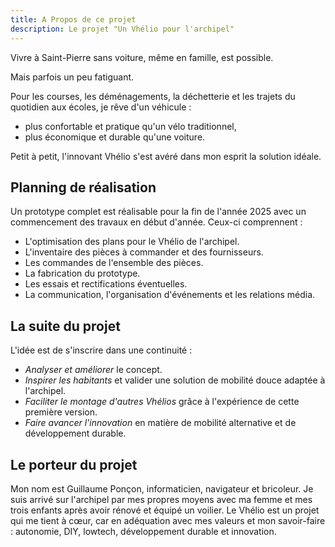 ```yaml
---
title: A Propos de ce projet
description: Le projet "Un Vhélio pour l'archipel"
---
```


Vivre à Saint-Pierre sans voiture, même en famille, est possible.

Mais parfois un peu fatiguant.

Pour les courses, les déménagements, la déchetterie et les trajets du quotidien aux écoles, je rêve d'un véhicule :

- plus confortable et pratique qu'un vélo traditionnel,
- plus économique et durable qu'une voiture.

Petit à petit, l'innovant Vhélio s'est avéré dans mon esprit la solution idéale.

##  Planning de réalisation

Un prototype complet est réalisable pour la fin de l'année 2025 avec un commencement des travaux en début d'année. Ceux-ci comprennent : 

* L'optimisation des plans pour le Vhélio de l'archipel.
* L'inventaire des pièces à commander et des fournisseurs.
* Les commandes de l'ensemble des pièces.
* La fabrication du prototype.
* Les essais et rectifications éventuelles.
* La communication, l'organisation d'événements et les relations média.

## La suite du projet

L'idée est de s'inscrire dans une continuité :

* *Analyser et améliorer* le concept.
* *Inspirer les habitants* et valider une solution de mobilité douce adaptée à l'archipel.
* *Faciliter le montage d'autres Vhélios* grâce à l'expérience de cette première version.
* *Faire avancer l'innovation* en matière de mobilité alternative et de développement durable.

##  Le porteur du projet

Mon nom est Guillaume Ponçon, informaticien, navigateur et bricoleur. Je suis arrivé sur l'archipel par mes propres moyens avec ma femme et mes trois enfants après avoir rénové et équipé un voilier. Le Vhélio est un projet qui me tient à cœur, car en adéquation avec mes valeurs et mon savoir-faire : autonomie, DIY, lowtech, développement durable et innovation.
